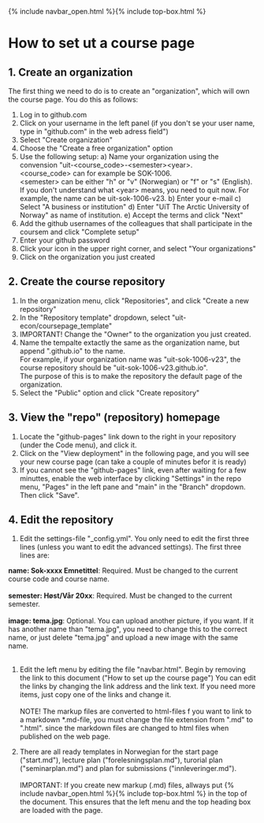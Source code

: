 {% include navbar_open.html %}{% include top-box.html %}

# How to set ut a course page

## 1. Create an organization

The first thing we need to do is to create an "organization", which will own the course page. You do this as follows:

1. Log in to github.com
2. Click on your username in the left panel 
   (if you don't se your user name, type in "github.com" in the web adress field")
3. Select "Create organization"
4. Choose the "Create a free organization" option
5. Use the following setup:
    a) Name your organization using the convension "uit-\<course_code\>-\<semester\>\<year\>.<br>
\<course_code\> can for example be SOK-1006.<br>
\<semester\> can be either "h" or "v" (Norwegian) or "f" or "s" (English).<br>
If you don't understand what \<year\> means, you need to quit now.
For example, the name can be uit-sok-1006-v23.
    b) Enter your e-mail
    c) Select "A business or institution"
    d) Enter "UiT The Arctic University of Norway" as name of institution. 
    e) Accept the terms and click "Next"
6. Add the github usernames of the colleagues that shall participate in the coursem and click "Complete setup"
7. Enter your github password
8. Click your icon in the upper right corner, and select "Your organizations"
9. Click on the organization you just created
		
## 2. Create the course repository

1. In the organization menu, click "Repositories", and click "Create a new repository"
2. In the "Repository template" dropdown, select "uit-econ/coursepage_template"
4. IMPORTANT! Change the "Owner" to the organization you just created. 
3. Name the tempalte extactly the same as the organization name, but append ".github.io" to the name.<br>
For example, if your organization name was "uit-sok-1006-v23", the course repository should be "uit-sok-1006-v23.github.io".<br>
The purpose of this is to make the repository the default page of the organization. 
4. Select the "Public" option and click "Create repository"
		
## 3. View the "repo" (repository) homepage
1. Locate the "github-pages" link down to the right in your repository (under the Code menu), and click it. 
2. Click on the "View deployment" in the following page, and you will see your new course page (can take a couple of minutes befor it is ready)
3. If you cannot see the "github-pages" link, even after waiting for a few minuttes, enable the web interface by clicking "Settings" in the repo menu, "Pages" in the left pane and "main" in the "Branch" dropdown. Then click "Save".
			
## 4. Edit the repository
1. Edit the settings-file "_config.yml". You only need to edit the first three lines (unless you want to edit the advanced settings). The first three lines are:

	
**name: Sok-xxxx Emnetittel**: Required. Must be changed to the current course code and course name.<br><br>
**semester: Høst/Vår 20xx**: Required. Must be changed to the current semester.<br><br>
**image: tema.jpg**: Optional. You can upload another picture, if you want. If it has another name than "tema.jpg", you need to change this to the correct name, or just delete "tema.jpg" and upload a new image with the same name.<br><br>

1. Edit the left menu by editing the file "navbar.html". Begin by removing the link to this document ("How to set up the course page")
You can edit the links by changing the link address and the link text. If you need more items, just copy one of the links and change it.<br><br> 
NOTE! The markup files are converted to html-files f you want to link to a markdown *.md-file, you must change the file extension from ".md" to ".html". since the markdown files are changed to html files when published on the web page.

2. There are all ready templates in Norwegian for the start page ("start.md"), lecture plan ("forelesningsplan.md"),
turorial plan ("seminarplan.md") and plan for submissions ("innleveringer.md").<br><br>
IMPORTANT: If you create new markup (.md) files, allways put {% include navbar_open.html %}{% include top-box.html %} in the top of the document. This ensures that the left menu and the top heading box are loaded with the page. 
			
		
		
